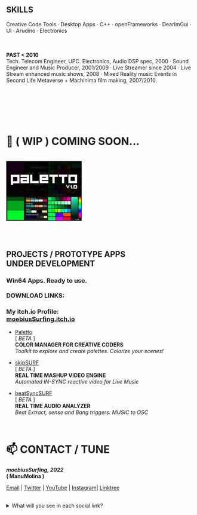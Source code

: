 <br/><br/>

<h2>SKILLS</h2>
Creative Code Tools · Desktop Apps · C++ · openFrameworks · DearImGui · UI · Arudino · Electronics
 
<br/>
<br/>
<br/>


<b>PAST < 2010</b>
</br>
Tech. Telecom Engineer, UPC. Electronics, Audio DSP spec, 2000 · Sound Engineer and Music Producer, 2001/2009 · Live Streamer since 2004 · Live Stream enhanced music shows, 2008 · Mixed Reality music Events in Second Life Metaverse + Machinima film making, 2007/2010.

<br/>
<br/>
<br/>
<br/>
<br/>

<h1>🔭 ( WIP ) COMING SOON...</h1>

<br/>

<div align="left">
<img src="https://github.com/moebiussurfing/moebiusSurfing/blob/main/Paletto_Thumbnail.png" align="center" height="40%" width="40%">
</div>

<br/><br/>

<p>
<h2>
PROJECTS / PROTOTYPE APPS<br/>
UNDER DEVELOPMENT<br/> 
</h2>
</p>

<p>
<h3>
Win64 Apps. Ready to use.<br/><br/>
DOWNLOAD LINKS:
</h3>
</p>

<p>
<h3>My <b>itch.io</b> Profile:<br/>
<a href="https://moebiussurfing.itch.io/" target="_blank">moebiusSurfing.itch.io</a>
</h3>
</p>

<p>
  
  * <a href="https://moebiussurfing.itch.io/paletto" target="_blank">Paletto</a> <br/>[ <i>BETA</i> ]
  <br/><b>COLOR MANAGER FOR CREATIVE CODERS</b><br/>
<i>Toolkit to explore and create palettes. Colorize your scenes!</i><br/>

  * <a href="https://moebiussurfing.itch.io/skipsurf?secret=vThAQqFofT4go1Wvh4KUcCHO8UU" target="_blank">skipSURF</a> <br/>[ <i>BETA</i> ]
  <br/><b>REAL TIME MASHUP VIDEO ENGINE</b><br/> 
<i>Automated IN-SYNC reactive video for Live Music</i><br/>

  * <a href="https://moebiussurfing.itch.io/beatsyncsurf?secret=YWZnvUDrkW76SEs81aQJkQ7jmlE" target="_blank">beatSyncSURF</a> <br/>[ <i>BETA</i> ]
  <br/><b>REAL TIME AUDIO ANALYZER</b><br/> 
<i>Beat Extract, sense and Bang triggers: MUSIC to OSC</i></br>

</p>

<br/>

<h1>📫 CONTACT / TUNE</h1>

<p>
<strong> 
  <em>
moebiusSurfing, 2022
  </em>
<br/>
( ManuMolina )

</strong>
</p>

<p>
<a href="mailto:moebiussurfing@gmail.com" target="_blank">Email</a> | 
<a href="https://twitter.com/moebiusSurfing/" target="_blank">Twitter</a> | 
<a href="https://www.youtube.com/moebiusSurfing" target="_blank">YouTube</a> | 
<a href="https://www.instagram.com/moebiusSurfing/" target="_blank">Instagram</a>| 
<a href="https://linktr.ee/moebiussurfing" target="_blank">Linktree</a>
</p>

<br/>

<details>
<summary>What will you see in each social link?</summary>
<br>
**GitHub**: _My libraries/modules currently under development. Mainly openFrameworks._<br/>

**Itch.io**: _Binaries of my desktop apps for Windows under development. Ready to download and install._<br/>

**YouTube**: _Some creative code experiments, screencast of libraries/modules/add-ons and other archived stuff._<br/>

**Twitter**: _Tweets of my released apps/tools and feed from some creative coders and developers that I follow._<br/>

**Instagram**: _Weekly/monthly showcase of currently developing tools._<br/>

**LinkTree**: _All my profiles links._<br/>
</details>

<br/><br/>
